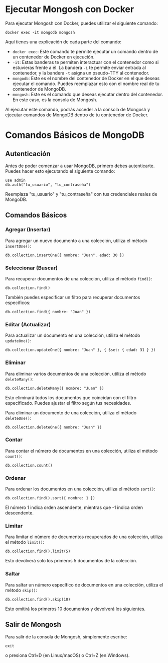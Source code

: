 # Ejecutar Mongosh con Docker

Para ejecutar Mongosh con Docker, puedes utilizar el siguiente comando:

```shell
docker exec -it mongodb mongosh
```

Aquí tienes una explicación de cada parte del comando:

- `docker exec`: Este comando te permite ejecutar un comando dentro de un contenedor de Docker en ejecución.
- `-it`: Estas banderas te permiten interactuar con el contenedor como si estuvieras frente a él. La bandera `-i` te permite enviar entrada al contenedor, y la bandera `-t` asigna un pseudo-TTY al contenedor.
- `mongodb`: Este es el nombre del contenedor de Docker en el que deseas ejecutar el comando. Puedes reemplazar esto con el nombre real de tu contenedor de MongoDB.
- `mongosh`: Este es el comando que deseas ejecutar dentro del contenedor. En este caso, es la consola de Mongosh.

Al ejecutar este comando, podrás acceder a la consola de Mongosh y ejecutar comandos de MongoDB dentro de tu contenedor de Docker.


# Comandos Básicos de MongoDB

## Autenticación

Antes de poder comenzar a usar MongoDB, primero debes autenticarte. Puedes hacer esto ejecutando el siguiente comando:

```shell
use admin
db.auth("tu_usuario", "tu_contraseña")
```

Reemplaza "tu_usuario" y "tu_contraseña" con tus credenciales reales de MongoDB.

## Comandos Básicos

### Agregar (Insertar)

Para agregar un nuevo documento a una colección, utiliza el método `insertOne()`:

```shell
db.collection.insertOne({ nombre: "Juan", edad: 30 })
```

### Seleccionar (Buscar)

Para recuperar documentos de una colección, utiliza el método `find()`:

```shell
db.collection.find()
```

También puedes especificar un filtro para recuperar documentos específicos:

```shell
db.collection.find({ nombre: "Juan" })
```

### Editar (Actualizar)

Para actualizar un documento en una colección, utiliza el método `updateOne()`:

```shell
db.collection.updateOne({ nombre: "Juan" }, { $set: { edad: 31 } })
```
### Eliminar

Para eliminar varios documentos de una colección, utiliza el método `deleteMany()`:

```shell
db.collection.deleteMany({ nombre: "Juan" })
```

Esto eliminará todos los documentos que coincidan con el filtro especificado. Puedes ajustar el filtro según tus necesidades.

Para eliminar un documento de una colección, utiliza el método `deleteOne()`:

```shell
db.collection.deleteOne({ nombre: "Juan" })
```

### Contar

Para contar el número de documentos en una colección, utiliza el método `count()`:

```shell
db.collection.count()
```

### Ordenar

Para ordenar los documentos en una colección, utiliza el método `sort()`:

```shell
db.collection.find().sort({ nombre: 1 })
```

El número 1 indica orden ascendente, mientras que -1 indica orden descendente.

### Limitar

Para limitar el número de documentos recuperados de una colección, utiliza el método `limit()`:

```shell
db.collection.find().limit(5)
```

Esto devolverá solo los primeros 5 documentos de la colección.

### Saltar

Para saltar un número específico de documentos en una colección, utiliza el método `skip()`:

```shell
db.collection.find().skip(10)
```

Esto omitirá los primeros 10 documentos y devolverá los siguientes.

## Salir de Mongosh

Para salir de la consola de Mongosh, simplemente escribe:

```shell
exit
```

o presiona Ctrl+D (en Linux/macOS) o Ctrl+Z (en Windows).

